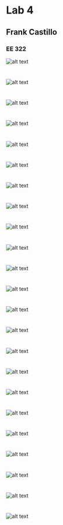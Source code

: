 
# Lab 4
## Frank Castillo
### EE 322

![alt text](Lab4CommandLine(1).png)
#
![alt text](Lab4CommandLine(2).png)
#
![alt text](Lab4CommandLine(3).png)
#
![alt text](Lab4CommandLine(33).png)
#
![alt text](Lab4CommandLine(5).png)
#
![alt text](Lab4CommandLine(6).png)
#
![alt text](Lab4CommandLine(7).png)
#
![alt text](Lab4CommandLine(8).png)
#
![alt text](Lab4CommandLine(9).png)
#
![alt text](Lab4CommandLine(10).png)
#
![alt text](Lab4CommandLine(11).png)
#
![alt text](Lab4CommandLine(12).png)
#
![alt text](Lab4CommandLine(13).png)
#
![alt text](Lab4CommandLine(14).png)
#
![alt text](Lab4CommandLine(15).png)
#
![alt text](Lab4CommandLine(16).png)
#
![alt text](Lab4CommandLine(17).png)
#
![alt text](Lab4CommandLine(18).png)
#
![alt text](Lab4CommandLine(19).png)
#
![alt text](Lab4CommandLine(20).png)
#
![alt text](Lab4CommandLine(21).png)
#
![alt text](Lab4CommandLine(22).png)
#
![alt text](Lab4CommandLine(23).png)
